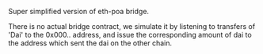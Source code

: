 Super simplified version of eth-poa bridge.

There is no actual bridge contract, we simulate it
by listening to transfers of 'Dai' to the 0x000.. address,
and issue the corresponding amount of dai to the address which
sent the dai on the other chain.